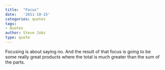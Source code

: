 ```yaml
---
title:  "Focus"
date:   '2011-10-15'
categories: quotes
tags:
- Quotes
author: Steve Jobs
type: quote
---
```


Focusing is about saying no. And the result of that focus is going to be some really great products where the total is much greater than the sum of the parts.
